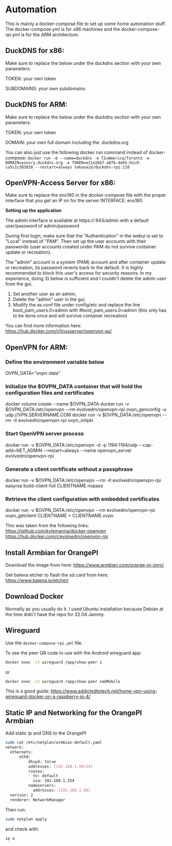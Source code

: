 # Automation
This is mainly a docker-compose file to set up some home automation stuff. The docker-compose.yml is for x86 machines and the docker-compose-rpi.yml is for the ARM architecture.

## DuckDNS for x86:

Make sure to replace the below under the duckdns section with your own parameters:

TOKEN: your own token

SUBDOMAINS: your own subdomains

## DuckDNS for ARM:

Make sure to replace the below under the duckdns section with your own parameters:

TOKEN: your own token

DOMAIN: your own full domain including the .duckdns.org

You can also just use the following docker run command instead of docker-compose:
```docker run -d --name=duckdns -e TZ=America/Toronto -e DOMAIN=yousry.duckdns.org -e TOKEN=e11e2bb7-a87b-4e65-b1c9-ca5c1c503828 --restart=always tekanaid/duckdns-rpi:110```

## OpenVPN-Access Server for x86:

Make sure to replace the ens160 in the docker-compose file with the proper interface that you get an IP on for the server
INTERFACE: ens160

__Setting up the application__

The admin interface is available at https://<ip>:943/admin with a default user/password of admin/password

During first login, make sure that the "Authentication" in the webui is set to "Local" instead of "PAM". Then set up the user accounts with their passwords (user accounts created under PAM do not survive container update or recreation).

The "admin" account is a system (PAM) account and after container update or recreation, its password reverts back to the default. It is highly recommended to block this user's access for security reasons. In my experience, doing 3) below is sufficient and I couldn't delete the admin user from the gui.
1) Set another user as an admin,
2) Delete the "admin" user in the gui,
3) Modify the as.conf file under config/etc and replace the line boot_pam_users.0=admin with #boot_pam_users.0=admin (this only has to be done once and will survive container recreation)

You can find more information here:
https://hub.docker.com/r/linuxserver/openvpn-as/

## OpenVPN for ARM:

### Define the environment variable below

OVPN_DATA="ovpn-data"

### Initialize the $OVPN_DATA container that will hold the configuration files and certificates
docker volume create --name $OVPN_DATA
docker run -v $OVPN_DATA:/etc/openvpn --rm evolvedm/openvpn-rpi ovpn_genconfig -u udp://VPN.SERVERNAME.COM
docker run -v $OVPN_DATA:/etc/openvpn --rm -it evolvedm/openvpn-rpi ovpn_initpki
### Start OpenVPN server process
docker run -v $OVPN_DATA:/etc/openvpn -d -p 1194:1194/udp --cap-add=NET_ADMIN --restart=always --name openvpn_server evolvedm/openvpn-rpi

### Generate a client certificate without a passphrase
docker run -v $OVPN_DATA:/etc/openvpn  --rm -it evolvedm/openvpn-rpi easyrsa build-client-full CLIENTNAME nopass

### Retrieve the client configuration with embedded certificates
docker run -v $OVPN_DATA:/etc/openvpn --rm evolvedm/openvpn-rpi ovpn_getclient CLIENTNAME > CLIENTNAME.ovpn

This was taken from the following links:
https://github.com/kylemanna/docker-openvpn
https://hub.docker.com/r/evolvedm/openvpn-rpi 

## Install Armbian for OrangePI

Download the image from here:
https://www.armbian.com/orange-pi-zero/

Get balena etcher to flash the sd card from here:
https://www.balena.io/etcher/

## Download Docker

Normally as you usually do it. I used Ubuntu installation because Debian at the time didn't have the repo for 22.04 Jammy.

## Wireguard

Use the `docker-compose-rpi.yml` file.

To see the peer QR code to use with the Android wireguard app:
```bash
docker exec -it wireguard /app/show-peer 1
```
or
```bash
docker exec -it wireguard /app/show-peer samMobile
```

This is a good guide:
https://www.addictedtotech.net/home-vpn-using-wireguard-docker-on-a-raspberry-pi-4/

## Static IP and Networking for the OrangePI Armbian

Add static ip and DNS to the OrangePI

```bash
sudo cat /etc/netplan/armbian-default.yaml
network:
  ethernets:
      eth0:
          dhcp4: false
          addresses: [192.168.1.99/24]
          routes:
          - to: default
            via: 192.168.1.254
          nameservers:
            addresses: [192.168.1.80]
  version: 2
  renderer: NetworkManager
```
  
  Then run:
  
  ```bash
  sudo netplan apply
  ```
  
  and check with:
  
  ```bash
  ip a
  ```

